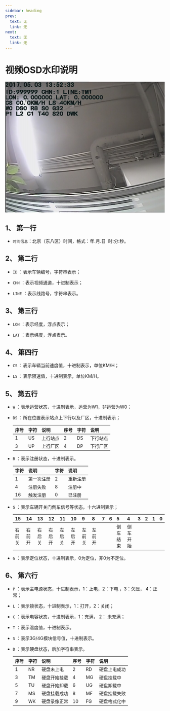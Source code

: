 ```yaml
---
sidebar: heading
prev:
  text: 无
  link: 无
next:
  text: 无
  link: 无
---
```


# **视频OSD水印说明**

![OSD图片](/articles/视频OSD水印说明/OSD图片.png )

## 1、 第一行

* `时间信息`：北京（东八区）时间，格式：年.月.日  时:分:秒。

## 2、 第二行

* `ID` ：表示车辆编号，字符串表示；

* `CHN` ：表示视频通道，十进制表示；

* `LINE` ：表示线路号，字符串表示。

## 3、 第三行

* `LON` ：表示经度，浮点表示；

* `LAT` ：表示纬度，浮点表示。

## 4、 第四行

* `CS` ：表示车辆当前速度值，十进制表示，单位KM/H；

* `LS` ：表示限速值，十进制表示，单位KM/H。

## 5、 第五行

* `W` ：表示运营状态，十进制表示，运营为W1，非运营为W0；

* `DS` ：所在位置表示站点上下行以及厂区，十进制表示；

  | 序号 | 字符 | 说明 | 序号 | 字符 | 说明 |
  | --- | --- | --- | --- | --- | --- |
  | 1 | US | 上行站点 | 2 | DS | 下行站点 |
  | 3 | UP | 上行厂区 | 4 | DP | 下行厂区 |

* `R` ：表示注册状态，十进制表示。

  | 字符 | 说明 | 字符 | 说明 |
  | --- | --- | --- | --- |
  | 1 | 第一次注册 | 2 | 重新注册 |
  | 4 | 注册失败 | 8 | 注册中 |
  | 16 | 触发注册 | 0 | 已注册 |

* `S` ：表示车辆开关门倒车信号等状态，十六进制表示；

  | 15 | 14 | 13 | 12 | 11 | 10 | 9 | 8 | 7 | 6 | 5 | 4 | 3 | 2 | 1 | 0 |
  | --- | --- | --- | --- | --- | --- | --- | --- | --- | --- | --- | --- | --- | --- | --- | --- |
  | 右前关 | 右前开 | 右后关 | 右后开 | 左后关 | 左后开 | 左前关 | 左前开 |  |  | 倒车结束 | 倒车开始 |  |  |  |  |


* `G` ：表示定位状态，十进制表示，0为定位，非0为不定位。

## 6、 第六行

* `P` ：表示主电源状态，十进制表示，1：上电，2：下电 ，3：欠压， 4：正常；

* `L` ：表示锁状态，十进制表示，1：打开，2：关闭；

* `C` ：表示电容状态，十进制表示，1：充满， 2： 未充满；

* `T` ：表示温度值，十进制表示。

* `S` ：表示3G/4G模块信号值，十进制表示。

* `D` ：表示硬盘状态，后加字符串表示。

  | 序号 | 字符 | 说明 | 序号 | 字符 | 说明 |
  | --- | --- | --- | --- | --- | --- |
  | 1 | NR | 硬盘未上电 | 2 | RD | 硬盘上电成功 |
  | 3 | TM | 硬盘开始挂载 | 4 | MG | 硬盘挂载中 |
  | 5 | TU | 硬盘开始卸载 | 6 | UG | 硬盘卸载中 |
  | 7 | MS | 硬盘挂载成功 | 8 | MF | 硬盘挂载失败 |
  | 9 | WK | 硬盘录像正常 | 10 | FG | 硬盘格式化中 |
